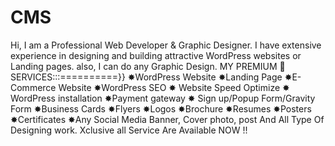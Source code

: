 # CMS
Hi, I am a Professional Web Developer &amp; Graphic Designer. I have extensive experience in designing and building attractive WordPress websites or Landing pages. also, I can do any Graphic Design. MY PREMIUM 🚀 SERVICES:::==========}} ✸WordPress Website ✸Landing Page ✸E-Commerce Website ✸WordPress SEO ✸ Website Speed Optimize ✸ WordPress installation ✸Payment gateway ✸ Sign up/Popup Form/Gravity Form ✸Business Cards ✸Flyers ✸Logos ✸Brochure ✸Resumes ✸Posters ✸Certificates ✸Any Social Media Banner, Cover photo, post And All Type Of Designing work. Xclusive all Service Are Available NOW !!
